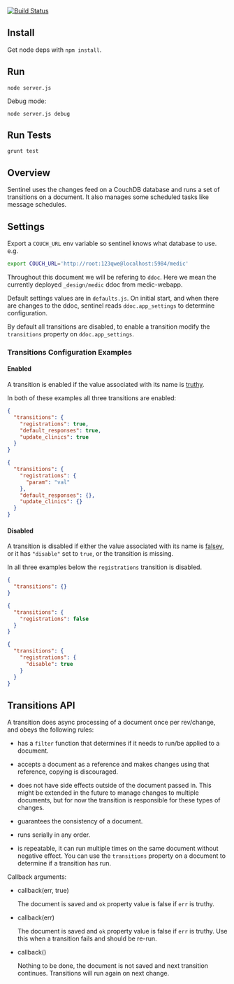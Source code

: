 [![Build Status](https://travis-ci.org/medic/medic-sentinel.png?branch=master)](https://travis-ci.org/medic/medic-sentinel)

## Install

Get node deps with  `npm install`.

## Run

`node server.js`

Debug mode:

`node server.js debug`

## Run Tests

`grunt test`


## Overview

Sentinel uses the changes feed on a CouchDB database and runs a set of
transitions on a document.  It also manages some scheduled tasks like message
schedules.

## Settings

Export a `COUCH_URL` env variable so sentinel knows what database to use. e.g.

```bash
export COUCH_URL='http://root:123qwe@localhost:5984/medic'
```

Throughout this document we will be refering to `ddoc`. Here we mean the currently deployed `_design/medic` ddoc from medic-webapp.

Default settings values are in `defaults.js`.  On initial start, and when there
are changes to the ddoc, sentinel reads `ddoc.app_settings` to determine configuration.

By default all transitions are disabled, to enable a transition modify the
`transitions` property on `ddoc.app_settings`.

### Transitions Configuration Examples

#### Enabled

A transition is enabled if the value associated with its name is [truthy](https://developer.mozilla.org/en-US/docs/Glossary/Truthy).

In both of these examples all three transitions are enabled:

```json
{
  "transitions": {
    "registrations": true,
    "default_responses": true,
    "update_clinics": true
  }
}
```

```json 
{
  "transitions": {
    "registrations": {
      "param": "val"
    },
    "default_responses": {},
    "update_clinics": {}
  }
}
```

#### Disabled

A transition is disabled if either the value associated with its name is [falsey](https://developer.mozilla.org/en-US/docs/Glossary/Falsy), or it has `"disable"` set to `true`, or the transition is missing.

In all three examples below the `registrations` transition is disabled.

```json
{
  "transitions": {}
}
```

```json
{
  "transitions": {
    "registrations": false
  }
}
```

```json
{
  "transitions": {
    "registrations": {
      "disable": true
    }
  }
}
```

## Transitions API

A transition does async processing of a document once per rev/change, and obeys
the following rules:

* has a `filter` function that determines if it needs to run/be applied to a
  document.

* accepts a document as a reference and makes changes using that reference,
  copying is discouraged.
  
* does not have side effects outside of the document passed in.  This might be
  extended in the future to manage changes to multiple documents, but for now
  the transition is responsible for these types of changes.

* guarantees the consistency of a document. 

* runs serially in any order.

* is repeatable, it can run multiple times on the same document without
  negative effect.  You can use the `transitions` property on a document to
  determine if a transition has run.


Callback arguments:

* callback(err, true)

  The document is saved and `ok` property value is false if `err` is truthy.

* callback(err)

  The document is saved and `ok` property value is false if `err` is truthy.
  Use this when a transition fails and should be re-run.

* callback()

  Nothing to be done, the document is not saved and next transition continues.
  Transitions will run again on next change.
